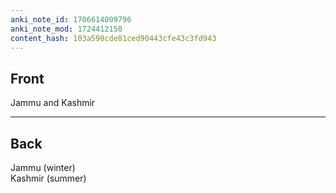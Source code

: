 ```yaml
---
anki_note_id: 1706614009796
anki_note_mod: 1724412150
content_hash: 103a590cde81ced90443cfe43c3fd943
---
```


## Front

Jammu and Kashmir

<hr/>

## Back

Jammu (winter)  
Kashmir (summer)